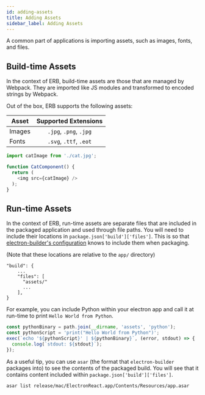 ```yaml
---
id: adding-assets
title: Adding Assets
sidebar_label: Adding Assets
---
```


A common part of applications is importing assets, such as images, fonts, and files.

## Build-time Assets

In the context of ERB, build-time assets are those that are managed by Webpack. They are imported like JS modules and transformed to encoded strings by Webpack.

Out of the box, ERB supports the following assets:

| Asset    |  Supported Extensions    |
|----------|:-----------------------: |
| Images   |  `.jpg`, `.png`, `.jpg`  |
| Fonts    |  `.svg`, `.ttf`, `.eot`  | 

```js
import catImage from './cat.jpg';

function CatComponent() {
  return (
    <img src={catImage} />
  );
}
```

## Run-time Assets

In the context of ERB, run-time assets are separate files that are included in the packaged application and used through file paths. You will need to include their locations in `package.json['build']['files']`. This is so that [electron-builder's configuration](https://www.electron.build/configuration/contents#files) knows to include them when packaging.

(Note that these locations are relative to the `app/` directory)

```jsonc
"build": {
    ...
    "files": [
      "assets/"
      ...
    ],
}
```

For example, you can include Python within your electron app and call it at run-time to print `Hello World from Python`.

```js
const pythonBinary = path.join(__dirname, 'assets', 'python');
const pythonScript = 'print("Hello World from Python")';
exec(`echo '${pythonScript}' | ${pythonBinary}`, (error, stdout) => {
  console.log(`stdout: ${stdout}`);
});
```

As a useful tip, you can use `asar` (the format that `electron-builder` packages into) to see the contents of the packaged build. You will see that it contains content included within `package.json['build']['files']`.

```bash
asar list release/mac/ElectronReact.app/Contents/Resources/app.asar
```
